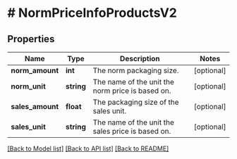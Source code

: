 # # NormPriceInfoProductsV2

## Properties

Name | Type | Description | Notes
------------ | ------------- | ------------- | -------------
**norm_amount** | **int** | The norm packaging size. | [optional]
**norm_unit** | **string** | The name of the unit the norm price is based on. | [optional]
**sales_amount** | **float** | The packaging size of the sales unit. | [optional]
**sales_unit** | **string** | The name of the unit the sales price is based on. | [optional]

[[Back to Model list]](../../README.md#models) [[Back to API list]](../../README.md#endpoints) [[Back to README]](../../README.md)
